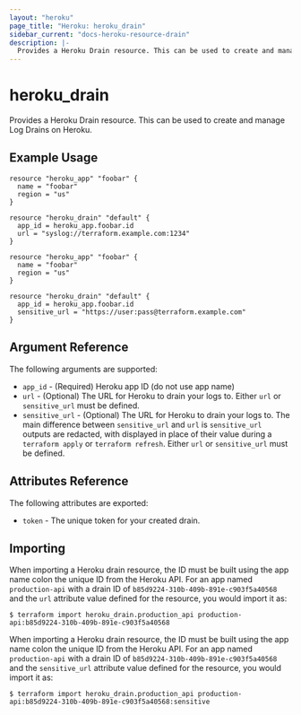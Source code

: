 ```yaml
---
layout: "heroku"
page_title: "Heroku: heroku_drain"
sidebar_current: "docs-heroku-resource-drain"
description: |-
  Provides a Heroku Drain resource. This can be used to create and manage Log Drains on Heroku.
---
```


# heroku\_drain

Provides a Heroku Drain resource. This can be used to
create and manage Log Drains on Heroku.

## Example Usage

```hcl-terraform
resource "heroku_app" "foobar" {
  name = "foobar"
  region = "us"
}

resource "heroku_drain" "default" {
  app_id = heroku_app.foobar.id
  url = "syslog://terraform.example.com:1234"
}
```

```hcl-terraform
resource "heroku_app" "foobar" {
  name = "foobar"
  region = "us"
}

resource "heroku_drain" "default" {
  app_id = heroku_app.foobar.id
  sensitive_url = "https://user:pass@terraform.example.com"
}
```

## Argument Reference

The following arguments are supported:

* `app_id` - (Required) Heroku app ID (do not use app name)
* `url` - (Optional) The URL for Heroku to drain your logs to. Either `url` or `sensitive_url` must be defined.
* `sensitive_url` - (Optional) The URL for Heroku to drain your logs to. The main difference between `sensitive_url` and `url`
is `sensitive_url` outputs are redacted, with <sensitive> displayed in place of their value during a `terraform apply`
or `terraform refresh`. Either `url` or `sensitive_url` must be defined.

## Attributes Reference

The following attributes are exported:

* `token` - The unique token for your created drain.

## Importing

When importing a Heroku drain resource, the ID must be built using the app name colon the unique ID from the Heroku API.
For an app named `production-api` with a drain ID of `b85d9224-310b-409b-891e-c903f5a40568` and the `url` attribute value
defined for the resource, you would import it as:

```
$ terraform import heroku_drain.production_api production-api:b85d9224-310b-409b-891e-c903f5a40568
```

When importing a Heroku drain resource, the ID must be built using the app name colon the unique ID from the Heroku API.
For an app named `production-api` with a drain ID of `b85d9224-310b-409b-891e-c903f5a40568` and the `sensitive_url` attribute value
defined for the resource, you would import it as:

```
$ terraform import heroku_drain.production_api production-api:b85d9224-310b-409b-891e-c903f5a40568:sensitive
```
